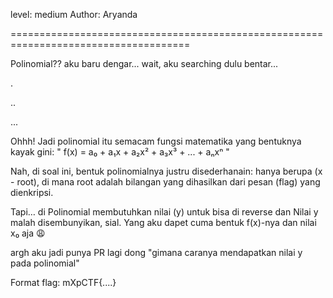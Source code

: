 level: medium
Author: Aryanda

=====================================================================================

Polinomial?? aku baru dengar...
wait, aku searching dulu bentar...

.

..

...

Ohhh! Jadi polinomial itu semacam fungsi matematika yang bentuknya kayak gini:
" f(x) = a₀ + a₁x + a₂x² + a₃x³ + ... + aₙxⁿ "

Nah, di soal ini, bentuk polinomialnya justru disederhanain:
hanya berupa (x - root), di mana root adalah bilangan yang dihasilkan dari pesan (flag) yang dienkripsi.

Tapi… di Polinomial membutuhkan nilai (y) untuk bisa di reverse dan Nilai y malah disembunyikan, sial.
Yang aku dapet cuma bentuk f(x)-nya dan nilai x₀ aja 😩

argh aku jadi punya PR lagi dong "gimana caranya mendapatkan nilai y pada polinomial"

Format flag: mXpCTF{....}